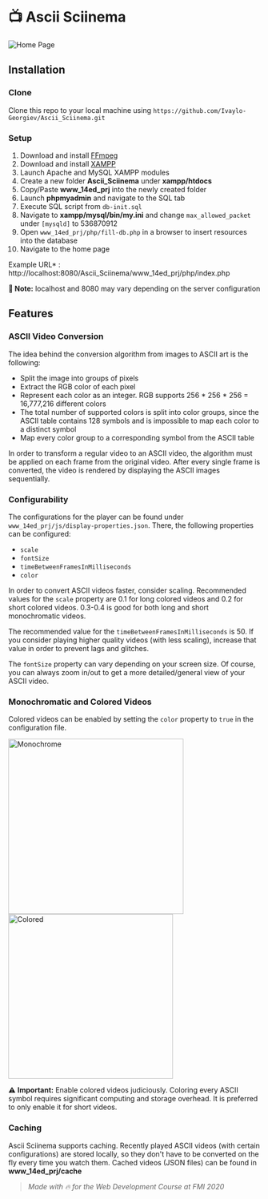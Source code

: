 # 📺  Ascii Sciinema

![Home Page](https://github.com/Ivaylo-Georgiev/Ascii_Sciinema/blob/master/home.gif)

## Installation

### Clone
Clone this repo to your local machine using `https://github.com/Ivaylo-Georgiev/Ascii_Sciinema.git`  

### Setup

 1. Download and install [FFmpeg](https://www.ffmpeg.org/download.html#build-windows)
 2. Download and install [XAMPP](https://www.apachefriends.org/download.html)
 3. Launch Apache and MySQL XAMPP modules
 4. Create a new folder **Ascii_Sciinema**  under **xampp/htdocs**
 5. Copy/Paste **www_14ed_prj**  into the newly created  folder
 6. Launch **phpmyadmin** and navigate to the SQL tab
 7. Execute SQL script from `db-init.sql`
 8. Navigate to **xampp/mysql/bin/my.ini** and change `max_allowed_packet` under `[mysqld]` to 536870912
 9. Open `www_14ed_prj/php/fill-db.php` in a browser to insert resources into the database
 10. Navigate to the home page

Example URL* :  http://localhost:8080/Ascii_Sciinema/www_14ed_prj/php/index.php

**📓 Note:** localhost and 8080 may vary depending on the server configuration

## Features

### ASCII Video Conversion
The idea behind the conversion algorithm from images to ASCII art is the following:
 * Split the image into groups of pixels  
 * Extract the RGB color of each pixel  
 * Represent each color as an integer. RGB supports 256 * 256 * 256 = 16,777,216 different colors  
 * The total number of supported colors is split into color groups, since the ASCII table contains 128 symbols and is impossible to map each color to a distinct symbol  
 * Map every color group to a corresponding symbol from the ASCII table
 
In order to transform a regular video to an ASCII video, the algorithm must be applied on each frame from the original video. After every single frame is converted, the video is rendered by displaying the ASCII images sequentially.   

### Configurability
The configurations for the player can be found under `www_14ed_prj/js/display-properties.json`. There, the following properties can be configured:
* `scale`
* `fontSize`
* `timeBetweenFramesInMilliseconds` 
* `color`

In order to convert ASCII videos faster, consider scaling. Recommended values for the `scale` property are 0.1 for long colored videos and 0.2 for short colored videos. 0.3-0.4 is good for both long and short monochromatic videos.  

The recommended value for the `timeBetweenFramesInMilliseconds` is 50. If you consider playing higher quality videos (with less scaling), increase that value in order to prevent lags and glitches.  

The `fontSize` property can vary depending on your screen size. Of course, you can always zoom in/out to get a more detailed/general view of your ASCII video.  

### Monochromatic and Colored Videos
Colored videos can be enabled by setting the `color` property to `true` in the configuration file.  

<img alt="Monochrome" src="https://github.com/Ivaylo-Georgiev/Ascii_Sciinema/blob/master/monochrome.gif" width="350"><img alt="Colored" src="https://github.com/Ivaylo-Georgiev/Ascii_Sciinema/blob/master/colored.gif" width="329">

⚠️ **Important:** Enable colored videos judiciously. Coloring every ASCII symbol requires significant computing and storage overhead. It is preferred to only enable it for short videos.

### Caching 
Ascii Sciinema supports caching. Recently played ASCII videos (with certain configurations) are stored locally, so they don't have to be converted on the fly every time you watch them. Cached videos (JSON files) can be found in **www_14ed_prj/cache**

> _Made with 🔥 for the Web Development Course at FMI 2020_
